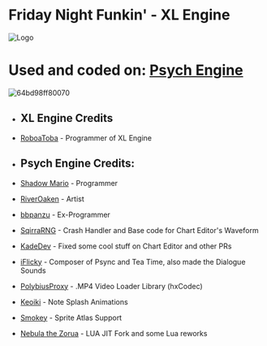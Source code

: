 # Friday Night Funkin' - XL Engine

![Logo](https://github.com/Aboba1001/Aboba1001/assets/112294807/843e512f-0ec3-44ed-b9a1-53694f4aadab)

# Used and coded on: [Psych Engine](https://gamebanana.com/mods/309789)

![64bd98ff80070](https://github.com/Aboba1001/HaxeFlixel/assets/112294807/2c9b3d7c-151b-4952-9371-0d125668519c)

* ## XL Engine Credits
* [RoboaToba](https://youtube.com/@RoboaToba) - Programmer of XL Engine

* ## Psych Engine Credits: 
 * [Shadow Mario](https://twitter.com/Shadow_Mario_) - Programmer 
 * [RiverOaken](https://twitter.com/RiverOaken) - Artist 
 * [bbpanzu](https://twitter.com/bbsub3) - Ex-Programmer 
 * [SqirraRNG](https://twitter.com/gedehari) - Crash Handler and Base code for Chart Editor's Waveform 
 * [KadeDev](https://twitter.com/kade0912) - Fixed some cool stuff on Chart Editor and other PRs 
 * [iFlicky](https://twitter.com/flicky_i) - Composer of Psync and Tea Time, also made the Dialogue Sounds 
 * [PolybiusProxy](https://twitter.com/polybiusproxy) - .MP4 Video Loader Library (hxCodec) 
 * [Keoiki](https://twitter.com/Keoiki_) - Note Splash Animations 
 * [Smokey](https://twitter.com/Smokey_5_) - Sprite Atlas Support 
 * [Nebula the Zorua](https://twitter.com/Nebula_Zorua) - LUA JIT Fork and some Lua reworks
